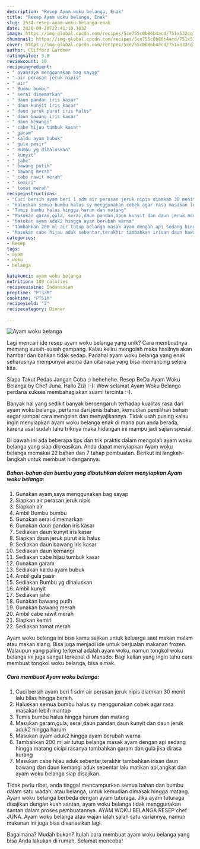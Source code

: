 ```yaml
---
description: "Resep Ayam woku belanga, Enak"
title: "Resep Ayam woku belanga, Enak"
slug: 2534-resep-ayam-woku-belanga-enak
date: 2020-09-20T22:41:10.103Z
image: https://img-global.cpcdn.com/recipes/5ce755c0b86b4acd/751x532cq70/ayam-woku-belanga-foto-resep-utama.jpg
thumbnail: https://img-global.cpcdn.com/recipes/5ce755c0b86b4acd/751x532cq70/ayam-woku-belanga-foto-resep-utama.jpg
cover: https://img-global.cpcdn.com/recipes/5ce755c0b86b4acd/751x532cq70/ayam-woku-belanga-foto-resep-utama.jpg
author: Clifford Gardner
ratingvalue: 3.8
reviewcount: 10
recipeingredient:
- " ayamsaya menggunakan bag sayap"
- " air perasan jeruk nipis"
- " air"
- " Bumbu bumbu"
- " serai dimemarkan"
- " daun pandan iris kasar"
- " daun kunyit iris kasar"
- " daun jeruk purut iris halus"
- " daun bawang iris kasar"
- " daun kemangi"
- " cabe hijau tumbuk kasar"
- " garam"
- " kaldu ayam bubuk"
- " gula pasir"
- " Bumbu yg dihaluskan"
- " kunyit"
- " jahe"
- " bawang putih"
- " bawang merah"
- " cabe rawit merah"
- " kemiri"
- " tomat merah"
recipeinstructions:
- "Cuci bersih ayam beri 1 sdm air perasan jeruk nipis diamkan 30 menit lalu bilas hingga bersih."
- "Haluskan semua bumbu halus sy menggunakan cobek agar rasa masakan lebih mantap"
- "Tumis bumbu halus hingga harum dan matang"
- "Masukan garam,gula, serai,daun pandan,daun kunyit dan daun jeruk aduk2 hingga harum"
- "Masukan ayam aduk2 hingga ayam berubah warna"
- "Tambahkan 200 ml air tutup belanga masak ayam dengan api sedang hingga matang cicipi rasanya tambahkan garam dan gula jika dirasa kurang"
- "Masukan cabe hijau aduk sebentar,terakhir tambahkan irisan daun bawang dan daun kemangi aduk sebentar lalu matikan api,angkat dan ayam woku belanga siap disajikan."
categories:
- Resep
tags:
- ayam
- woku
- belanga

katakunci: ayam woku belanga 
nutrition: 189 calories
recipecuisine: Indonesian
preptime: "PT32M"
cooktime: "PT51M"
recipeyield: "3"
recipecategory: Dinner

---
```



![Ayam woku belanga](https://img-global.cpcdn.com/recipes/5ce755c0b86b4acd/751x532cq70/ayam-woku-belanga-foto-resep-utama.jpg)

Lagi mencari ide resep ayam woku belanga yang unik? Cara membuatnya memang susah-susah gampang. Kalau keliru mengolah maka hasilnya akan hambar dan bahkan tidak sedap. Padahal ayam woku belanga yang enak seharusnya mempunyai aroma dan cita rasa yang bisa memancing selera kita.

Siapa Takut Pedas Jangan Coba ;) hehehehe. Resep BeDa Ayam Woku Belanga by Chef Juna. Hallo Zizi :-): Wow selamat Ayam Woku Belanga perdana sukses membahagiakan suami tercinta :-).

Banyak hal yang sedikit banyak berpengaruh terhadap kualitas rasa dari ayam woku belanga, pertama dari jenis bahan, kemudian pemilihan bahan segar sampai cara mengolah dan menyajikannya. Tidak usah pusing kalau ingin menyiapkan ayam woku belanga enak di mana pun anda berada, karena asal sudah tahu triknya maka hidangan ini mampu jadi sajian spesial.


Di bawah ini ada beberapa tips dan trik praktis dalam mengolah ayam woku belanga yang siap dikreasikan. Anda dapat menyiapkan Ayam woku belanga memakai 22 bahan dan 7 tahap pembuatan. Berikut ini langkah-langkah untuk membuat hidangannya.

<!--inarticleads1-->

##### Bahan-bahan dan bumbu yang dibutuhkan dalam menyiapkan Ayam woku belanga:

1. Gunakan  ayam,saya menggunakan bag sayap
1. Siapkan  air perasan jeruk nipis
1. Siapkan  air
1. Ambil  Bumbu bumbu
1. Gunakan  serai dimemarkan
1. Gunakan  daun pandan iris kasar
1. Sediakan  daun kunyit iris kasar
1. Siapkan  daun jeruk purut iris halus
1. Sediakan  daun bawang iris kasar
1. Sediakan  daun kemangi
1. Sediakan  cabe hijau tumbuk kasar
1. Gunakan  garam
1. Sediakan  kaldu ayam bubuk
1. Ambil  gula pasir
1. Sediakan  Bumbu yg dihaluskan
1. Ambil  kunyit
1. Sediakan  jahe
1. Gunakan  bawang putih
1. Gunakan  bawang merah
1. Ambil  cabe rawit merah
1. Siapkan  kemiri
1. Sediakan  tomat merah


Ayam woku belanga ini bisa kamu sajikan untuk keluarga saat makan malam atau makan siang. Bisa juga menjadi ide untuk berjualan makanan frozen. Walaupun yang paling terkenal adalah ayam woku, namun tongkol woku belanga ini juga sangat terkenal di Manado. Bagi kalian yang ingin tahu cara membuat tongkol woku belanga, bisa simak. 

<!--inarticleads2-->

##### Cara membuat Ayam woku belanga:

1. Cuci bersih ayam beri 1 sdm air perasan jeruk nipis diamkan 30 menit lalu bilas hingga bersih.
1. Haluskan semua bumbu halus sy menggunakan cobek agar rasa masakan lebih mantap
1. Tumis bumbu halus hingga harum dan matang
1. Masukan garam,gula, serai,daun pandan,daun kunyit dan daun jeruk aduk2 hingga harum
1. Masukan ayam aduk2 hingga ayam berubah warna
1. Tambahkan 200 ml air tutup belanga masak ayam dengan api sedang hingga matang cicipi rasanya tambahkan garam dan gula jika dirasa kurang
1. Masukan cabe hijau aduk sebentar,terakhir tambahkan irisan daun bawang dan daun kemangi aduk sebentar lalu matikan api,angkat dan ayam woku belanga siap disajikan.


Tidak perlu ribet, anda tinggal mencampurkan semua bahan dan bumbu dalam satu wadah, atau belanga, untuk kemudian dimasak hingga matang. Ayam woku belanga berbeda dengan ayam tuturaga. Jika ayam tuturaga disajikan dengan kuah santan, ayam woku belanga tidak menggunakan santan dalam proses pembuatannya. AYAM WOKU BELANGA RESEP chef JUNA. Ayam woku belanga atau wajan ialah salah satu variannya, namun makanan ini juga bisa divariasikan lagi. 

Bagaimana? Mudah bukan? Itulah cara membuat ayam woku belanga yang bisa Anda lakukan di rumah. Selamat mencoba!
